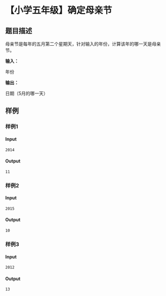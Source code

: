 # 【小学五年级】确定母亲节

## 题目描述

母亲节是每年的五月第二个星期天，针对输入的年份，计算该年的哪一天是母亲节。

**输入：**

  年份

**输出：**

  日期（5月的哪一天）

## 样例

### 样例1

#### Input

```
2014
```

#### Output

```
11
```

### 样例2

#### Input

```
2015
```

#### Output

```
10
```

### 样例3

#### Input

```
2012
```

#### Output

```
13
```

